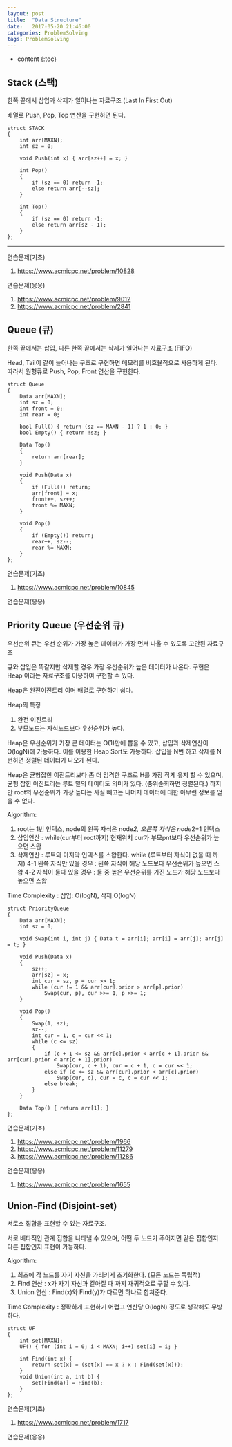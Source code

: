 ```yaml
---
layout: post
title:  "Data Structure"
date:   2017-05-20 21:46:00
categories: ProblemSolving
tags: ProblemSolving
---
```


* content
{:toc}

## Stack (스택)

한쪽 끝에서 삽입과 삭제가 일어나는 자료구조 (Last In First Out)

배열로 Push, Pop, Top 연산을 구현하면 된다.

```
struct STACK
{
	int arr[MAXN];
	int sz = 0;

	void Push(int x) { arr[sz++] = x; }

	int Pop()
	{
		if (sz == 0) return -1;
		else return arr[--sz];
	}

	int Top()
	{
		if (sz == 0) return -1;
		else return arr[sz - 1];
	}
};
```

<hr>

연습문제(기초)
1. https://www.acmicpc.net/problem/10828

연습문제(응용)
1. https://www.acmicpc.net/problem/9012
2. https://www.acmicpc.net/problem/2841


## Queue (큐)
한쪽 끝에서는 삽입, 다른 한쪽 끝에서는 삭제가 일어나는 자료구조 (FIFO)

Head, Tail이 같이 늘어나는 구조로 구현하면 메모리를 비효율적으로 사용하게 된다.
따라서 원형큐로 Push, Pop, Front 연산을 구현한다.

```
struct Queue
{
	Data arr[MAXN];
	int sz = 0;
	int front = 0;
	int rear = 0;

	bool Full() { return (sz == MAXN - 1) ? 1 : 0; }
	bool Empty() { return !sz; }

	Data Top()
	{
		return arr[rear];
	}

	void Push(Data x)
	{
		if (Full()) return;
		arr[front] = x;
		front++, sz++;
		front %= MAXN;
	}

	void Pop()
	{
		if (Empty()) return;
		rear++, sz--;
		rear %= MAXN;
	}
};
```


연습문제(기초)
1. https://www.acmicpc.net/problem/10845

연습문제(응용)

## Priority Queue (우선순위 큐)

우선순위 큐는 우선 순위가 가장 높은 데이터가 가장 먼저 나올 수 있도록 고안된 자료구조

큐와 삽입은 똑같지만 삭제할 경우 가장 우선순위가 높은 데이터가 나온다.
구현은 Heap 이라는 자료구조를 이용하여 구현할 수 있다.

Heap은 완전이진트리 이며 배열로 구현하기 쉽다.

Heap의 특징
 1. 완전 이진트리
 2. 부모노드는 자식노드보다 우선순위가 높다.

Heap은 우선순위가 가장 큰 데이터는 O(1)만에 뽑을 수 있고, 삽입과 삭제연산이 O(logN)에 가능하다. 이를 이용한 Heap Sort도 가능하다. 삽입을 N번 하고 삭제를 N번하면 정렬된 데이터가 나오게 된다.

Heap은 균형잡힌 이진트리보다 좀 더 엄격한 구조로 H를 가장 작게 유지 할 수 있으며, 균형 잡힌 이진트리는 루트 밑의 데이터도 의미가 있다. (중위순회하면 정렬된다.)
하지만 root의 우선순위가 가장 높다는 사실 빼고는 나머지 데이터에 대한 아무런 정보를 얻을 수 없다.

Algorithm:
1. root는 1번 인덱스, node의 왼쪽 자식은 node*2, 오른쪽 자식은 node*2+1 인덱스
2. 삽입연산 : while(cur부터 root까지) 현재위치 cur가 부모pnt보다 우선순위가 높으면 스왑
3. 삭제연산 : 루트와 마지막 인덱스를 스왑한다.
   while (루트부터 자식이 없을 때 까지)
   4-1 왼쪽 자식만 있을 경우 : 왼쪽 자식이 해당 노드보다 우선순위가 높으면 스왑
   4-2 자식이 둘다 있을 경우 : 둘 중 높은 우선순위를 가진 노드가 해당 노드보다 높으면 스왑
   
Time Complexity : 삽입: O(logN), 삭제:O(logN)

```
struct PriorityQueue
{
	Data arr[MAXN];
	int sz = 0;

	void Swap(int i, int j) { Data t = arr[i]; arr[i] = arr[j]; arr[j] = t; }

	void Push(Data x)
	{
		sz++;
		arr[sz] = x;
		int cur = sz, p = cur >> 1;
		while (cur != 1 && arr[cur].prior > arr[p].prior)
			Swap(cur, p), cur >>= 1, p >>= 1;
	}

	void Pop()
	{
		Swap(1, sz);
		sz--;
		int cur = 1, c = cur << 1;
		while (c <= sz)
		{
			if (c + 1 <= sz && arr[c].prior < arr[c + 1].prior && arr[cur].prior < arr[c + 1].prior)
				Swap(cur, c + 1), cur = c + 1, c = cur << 1;
			else if (c <= sz && arr[cur].prior < arr[c].prior)
				Swap(cur, c), cur = c, c = cur << 1;
			else break;
		}
	}

	Data Top() { return arr[1]; }
};
```

연습문제(기초)
1. https://www.acmicpc.net/problem/1966
2. https://www.acmicpc.net/problem/11279
3. https://www.acmicpc.net/problem/11286

연습문제(응용)
1. https://www.acmicpc.net/problem/1655


## Union-Find (Disjoint-set)

서로소 집합을 표현할 수 있는 자료구조.

서로 배타적인 관계 집합을 나타낼 수 있으며, 어떤 두 노드가 주어지면 같은 집합인지 다른 집합인지 표현이 가능하다.


Algorithm:
1. 최초에 각 노드를 자기 자신을 가리키게 초기화한다. (모든 노드는 독립적)
2. Find 연산 : x가 자기 자신과 같아질 때 까지 재귀적으로 구할 수 있다.
3. Union 연산 : Find(x)와 Find(y)가 다르면 하나로 합쳐준다.
   
Time Complexity : 정확하게 표현하기 어렵고 연산당 O(logN) 정도로 생각해도 무방하다.

```
struct UF
{
	int set[MAXN];
	UF() { for (int i = 0; i < MAXN; i++) set[i] = i; }

	int Find(int x) { 
		return set[x] = (set[x] == x ? x : Find(set[x])); 
	}
	void Union(int a, int b) { 
		set[Find(a)] = Find(b); 
	}
};

```

연습문제(기초)
1. https://www.acmicpc.net/problem/1717

연습문제(응용)
